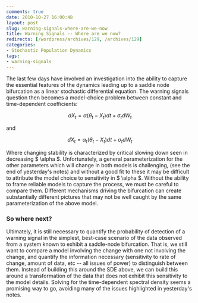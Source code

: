 ```yaml
---
comments: true
date: 2010-10-27 16:00:48
layout: post
slug: warning-signals-where-are-we-now
title: Warning Signals -- Where are we now?
redirects: [/wordpress/archives/129, /archives/129]
categories:
- Stochastic Population Dynamics
tags:
- warning-signals
---
```


The last few days have involved an investigation into the ability to capture the essential features of the dynamics leading up to a saddle node bifurcation as a linear stochastic differential equation.  The warning signals question then becomes a model-choice problem between constant and time-dependent coefficients:

$$ dX_t = \alpha \left(\theta_t - X_t\right) dt + \sigma_t dW_t $$

and 

$$ dX_t = \alpha_t (\theta_t - X_t) dt + \sigma_t dW_t $$

Where changing stability is characterized by critical slowing down seen in decreasing $ \alpha $.  Unfortunately, a general parameterization for the other parameters which will change in both models is challenging, (see the end of yesterday's notes) and without a good fit to these it may be difficult to attribute the model choice to sensitivity in $ \alpha $.  Without the ability to frame reliable models to capture the process, we must be careful to compare them.  Different mechanisms driving the bifurcation can create substantially different pictures that may not be well caught by the same parameterization of the above model.  



###  So where next? 


Ultimately, it is still necessary to quantify the probability of detection of a warning signal in the simplest, best-case scenario of the data observed from a system known to exhibit a saddle-node bifurcation.  That is, we still want to compare a model involving the change with one not involving the change, and quantify the information necessary (sensitivity to rate of change, amount of data, etc -- all issues of power) to distinguish between them.  Instead of building this around the SDE above, we can build this around a transformation of the data that does not exhibit this sensitivity to the model details.  Solving for the time-dependent spectral density seems a promising way to go, avoiding many of the issues highlighted in yesterday's notes.  




